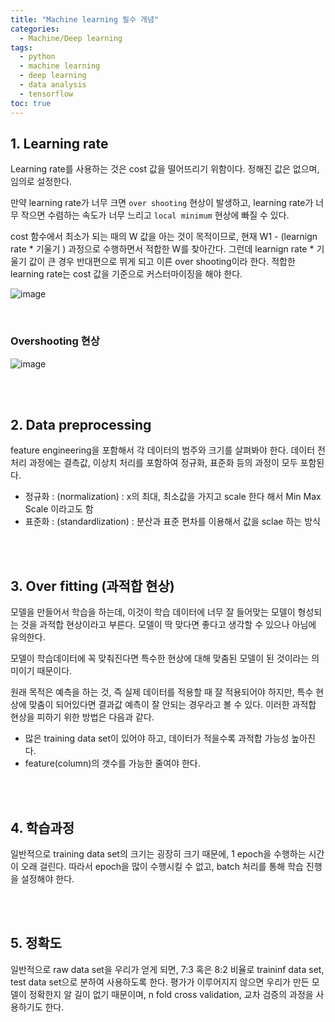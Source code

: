 ```yaml
---
title: "Machine learning 필수 개념"
categories: 
  - Machine/Deep learning 
tags:
  - python
  - machine learning
  - deep learning
  - data analysis
  - tensorflow
toc: true
---
```


## 1. Learning rate

Learning rate를 사용하는 것은 cost 값을 떨어뜨리기 위함이다. 정해진 값은 없으며, 임의로 설정한다. 

만약 learning rate가 너무 크면 `over shooting` 현상이 발생하고, 
learning rate가 너무 작으면 수렴하는 속도가 너무 느리고 `local minimum` 현상에 빠질 수 있다. 

cost 함수에서 최소가 되는 때의 W 값을 아는 것이 목적이므로, 현재 W1 - (learnign rate \* 기울기 ) 과정으로 수행하면서 적합한 W를 찾아간다. 그런데 learnign rate * 기울기 값이 큰 경우 반대편으로 뛰게 되고 이른 over shooting이라 한다. 적합한 learning rate는 cost 값을 기준으로 커스터마이징을 해야 한다.



![image](https://user-images.githubusercontent.com/58674365/94802169-215bde00-0422-11eb-874a-5d991e5e2c69.png)

<br>

### Overshooting 현상

![image](https://user-images.githubusercontent.com/58674365/94802190-2de03680-0422-11eb-9eda-2b4edad1fb06.png)

<br><br>

## 2. Data preprocessing

feature engineering을 포함해서 각 데이터의 범주와 크기를 살펴봐야 한다. 
데이터 전처리 과정에는 결측값, 이상치 처리를 포함하여 정규화, 표준화 등의 과정이 모두 포함된다. 

- 정규화 : (normalization) : x의 최대, 최소값을 가지고 scale 한다 해서 Min Max Scale 이라고도 함
- 표준화 : (standardlization) : 분산과 표준 편차를 이용해서 값을 sclae 하는 방식

<br><br>

## 3. Over fitting (과적합 현상)

모델을 만들어서 학습을 하는데, 이것이 학습 데이터에 너무 잘 들어맞는 모델이 형성되는 것을 과적합 현상이라고 부른다. 모델이 딱 맞다면 좋다고 생각할 수 있으나 아님에 유의한다. 


모델이 학습데이터에 꼭 맞춰진다면 특수한 현상에 대해 맞춤된 모델이 된 것이라는 의미이기 때문이다.

원래 목적은 예측을 하는 것, 즉 실제 데이터를 적용할 때 잘 적용되어야 하지만, 특수 현상에 맞춤이 되어있다면 결과값 예측이 잘 안되는 경우라고 볼 수 있다. 이러한 과적합 현상을 피하기 위한 방법은 다음과 같다.  

- 많은 training data set이 있어야 하고, 데이터가 적을수록 과적합 가능성 높아진다.
- feature(column)의 갯수를 가능한 줄여야 한다.

<br><br>

## 4. 학습과정

일반적으로 training data set의 크기는 굉장히 크기 때문에, 1 epoch을 수행하는 시간이 오래 걸린다.
따라서 epoch을 많이 수행시킬 수 없고, batch 처리를 통해 학습 진행을 설정해야 한다.

<br><br>

## 5. 정확도

일반적으로 raw data set을 우리가 얻게 되면, 7:3 혹은 8:2 비율로 traininf data set, test data set으로 분하여 사용하도록 한다. 평가가 이루어지지 않으면 우리가 만든 모델이 정확한지 알 길이 없기 때문이며, n fold cross validation, 교차 검증의 과정을 사용하기도 한다.